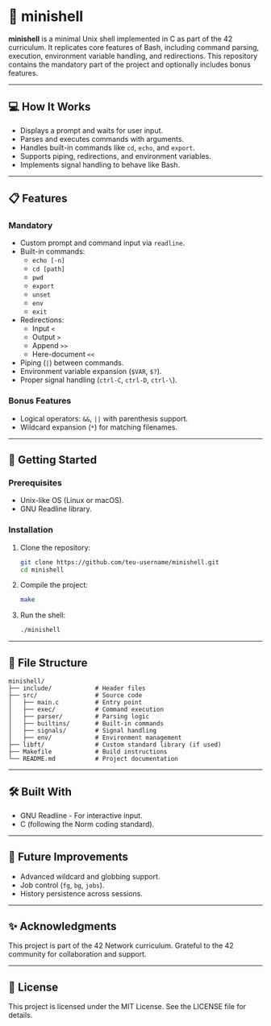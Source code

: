 # 🐚 minishell

**minishell** is a minimal Unix shell implemented in C as part of the 42 curriculum. It replicates core features of Bash, including command parsing, execution, environment variable handling, and redirections. This repository contains the mandatory part of the project and optionally includes bonus features.

---

## 💻 How It Works

- Displays a prompt and waits for user input.
- Parses and executes commands with arguments.
- Handles built-in commands like `cd`, `echo`, and `export`.
- Supports piping, redirections, and environment variables.
- Implements signal handling to behave like Bash.

---

## 📋 Features

### **Mandatory**
- Custom prompt and command input via `readline`.
- Built-in commands:
  - `echo [-n]`
  - `cd [path]`
  - `pwd`
  - `export`
  - `unset`
  - `env`
  - `exit`
- Redirections:
  - Input `<`
  - Output `>`
  - Append `>>`
  - Here-document `<<`
- Piping (`|`) between commands.
- Environment variable expansion (`$VAR`, `$?`).
- Proper signal handling (`ctrl-C`, `ctrl-D`, `ctrl-\`).

### **Bonus Features**
- Logical operators: `&&`, `||` with parenthesis support.
- Wildcard expansion (`*`) for matching filenames.

---

## 🚀 Getting Started

### Prerequisites
- Unix-like OS (Linux or macOS).
- GNU Readline library.

### Installation

1. Clone the repository:
   ```bash
   git clone https://github.com/teu-username/minishell.git
   cd minishell
   ```

2. Compile the project:
   ```bash
   make
   ```

3. Run the shell:
   ```bash
   ./minishell
   ```

---

## 📂 File Structure

```
minishell/
├── include/            # Header files
├── src/                # Source code
│   ├── main.c          # Entry point
│   ├── exec/           # Command execution
│   ├── parser/         # Parsing logic
│   ├── builtins/       # Built-in commands
│   ├── signals/        # Signal handling
│   ├── env/            # Environment management
├── libft/              # Custom standard library (if used)
├── Makefile            # Build instructions
└── README.md           # Project documentation
```

---

## 🛠️ Built With

- GNU Readline - For interactive input.
- C (following the Norm coding standard).

---

## 📖 Future Improvements

- Advanced wildcard and globbing support.
- Job control (`fg`, `bg`, `jobs`).
- History persistence across sessions.

---

## ✨ Acknowledgments

This project is part of the 42 Network curriculum. Grateful to the 42 community for collaboration and support.

---

## 📜 License

This project is licensed under the MIT License. See the LICENSE file for details.
